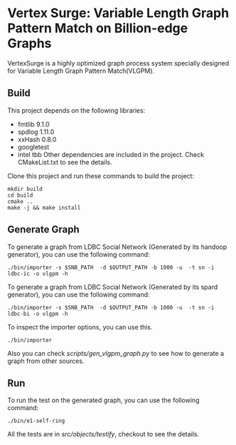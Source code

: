 # Vertex Surge: Variable Length Graph Pattern Match on Billion-edge Graphs

VertexSurge is a highly optimized graph process system specially designed for Variable Length Graph Pattern Match(VLGPM).


## Build
This project depends on the following libraries:
- fmtlib 9.1.0
- spdlog 1.11.0
- xxHash 0.8.0
- googletest
- intel tbb
Other dependencies are included in the project. Check CMakeList.txt to see the details.

Clone this project and run these commands to build the project:
```shell
mkdir build
cd build
cmake ..
make -j && make install
```

## Generate Graph
To generate a graph from LDBC Social Network (Generated by its handoop generator), you can use the following command:
```shell
./bin/importer -s $SNB_PATH  -d $OUTPUT_PATH -b 1000 -u  -t sn -i ldbc-ic -o vlgpm -h
```

To generate a graph from LDBC Social Network (Generated by its spard generator), you can use the following command:
```shell
./bin/importer -s $SNB_PATH  -d $OUTPUT_PATH -b 1000 -u  -t sn -i ldbc-bi -o vlgpm -h
```

To inspect the importer options, you can use this.
```shell
./bin/importer
```

Also you can check *scripts/gen_vlgpm_graph.py* to see how to generate a graph from other sources.

## Run
To run the test on the generated graph, you can use the following command:
```shell
./bin/e1-self-ring
```
All the tests are in *src/objects/testify*, checkout to see the details. 

